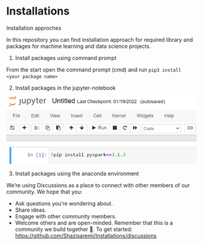 # Installations
Installation approches

In this repository you can find installation approach for required library and packages for machine learning and data science projects. 

1. Install packages using command prompt 

From the start open the command prompt (cmd) and run `pip3 install <your package name>`

2. Install packages in the jupyter-notebook 

![](jup.png)

3. Install packages using the anaconda environment


We’re using Discussions as a place to connect with other members of our community. We hope that you:

- Ask questions you’re wondering about.
- Share ideas.
- Engage with other community members.
- Welcome others and are open-minded. Remember that this is a community we
build together 💪.
To get started: https://github.com/Shazisaremi/Installations/discussions

